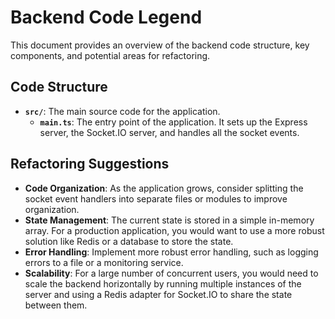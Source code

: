 # Backend Code Legend

This document provides an overview of the backend code structure, key components, and potential areas for refactoring.

## Code Structure

-   **`src/`**: The main source code for the application.
    -   **`main.ts`**: The entry point of the application. It sets up the Express server, the Socket.IO server, and handles all the socket events.

## Refactoring Suggestions

-   **Code Organization**: As the application grows, consider splitting the socket event handlers into separate files or modules to improve organization.
-   **State Management**: The current state is stored in a simple in-memory array. For a production application, you would want to use a more robust solution like Redis or a database to store the state.
-   **Error Handling**: Implement more robust error handling, such as logging errors to a file or a monitoring service.
-   **Scalability**: For a large number of concurrent users, you would need to scale the backend horizontally by running multiple instances of the server and using a Redis adapter for Socket.IO to share the state between them.
